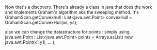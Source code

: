 Now that's a discovery.
There's already a class in java that does the work and implements Graham's algorithm aka the sweeping method.
It's GrahamScan.getConvexhull : 
List<java.awt.Point> convexHull = GrahamScan.getConvexHull(xs, ys); 

also we can change the datastructure for points : simply using java.awt.Point :
List<java.awt.Point> points = Arrays.asList(
        new java.awt.Point(x1,y1),
        ...
);

